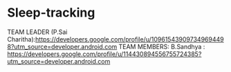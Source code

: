 # Sleep-tracking
TEAM LEADER (P.Sai Charitha):https://developers.google.com/profile/u/109615439097349694498?utm_source=developer.android.com
TEAM MEMBERS:
B.Sandhya : https://developers.google.com/profile/u/114430894556755724385?utm_source=developer.android.com
